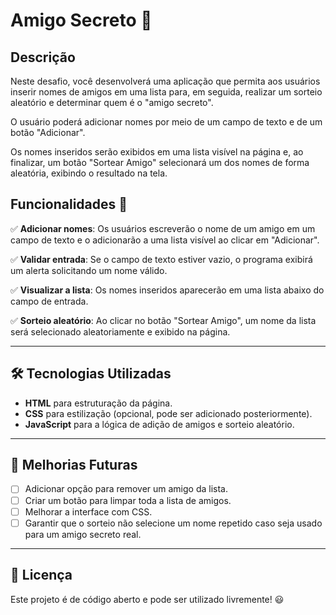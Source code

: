 # Amigo Secreto 🎉

## Descrição
Neste desafio, você desenvolverá uma aplicação que permita aos usuários inserir nomes de amigos em uma lista para, em seguida, realizar um sorteio aleatório e determinar quem é o "amigo secreto".

O usuário poderá adicionar nomes por meio de um campo de texto e de um botão "Adicionar".

Os nomes inseridos serão exibidos em uma lista visível na página e, ao finalizar, um botão "Sortear Amigo" selecionará um dos nomes de forma aleatória, exibindo o resultado na tela.

## Funcionalidades 🚀

✅ **Adicionar nomes**: Os usuários escreverão o nome de um amigo em um campo de texto e o adicionarão a uma lista visível ao clicar em "Adicionar".

✅ **Validar entrada**: Se o campo de texto estiver vazio, o programa exibirá um alerta solicitando um nome válido.

✅ **Visualizar a lista**: Os nomes inseridos aparecerão em uma lista abaixo do campo de entrada.

✅ **Sorteio aleatório**: Ao clicar no botão "Sortear Amigo", um nome da lista será selecionado aleatoriamente e exibido na página.

---

## 🛠 Tecnologias Utilizadas
- **HTML** para estruturação da página.
- **CSS** para estilização (opcional, pode ser adicionado posteriormente).
- **JavaScript** para a lógica de adição de amigos e sorteio aleatório.

---

## 📌 Melhorias Futuras
- [ ] Adicionar opção para remover um amigo da lista.
- [ ] Criar um botão para limpar toda a lista de amigos.
- [ ] Melhorar a interface com CSS.
- [ ] Garantir que o sorteio não selecione um nome repetido caso seja usado para um amigo secreto real.

---

## 📜 Licença
Este projeto é de código aberto e pode ser utilizado livremente! 😃

